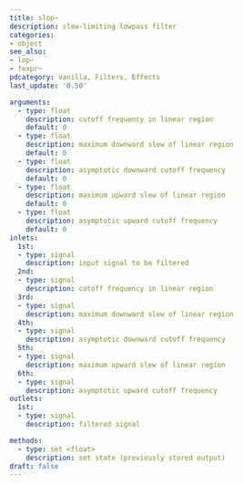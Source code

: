 ```yaml
---
title: slop~
description: slew-limiting lowpass filter
categories:
- object
see_also:
- lop~
- fexpr~
pdcategory: vanilla, Filters, Effects
last_update: '0.50'

arguments:
  - type: float
    description: cutoff frequency in linear region 
    default: 0
  - type: float
    description: maximum downward slew of linear region 
    default: 0
  - type: float
    description: asymptotic downward cutoff frequency
    default: 0
  - type: float
    description: maximum upward slew of linear region
    default: 0
  - type: float
    description: asymptotic upward cutoff frequency
    default: 0
inlets:
  1st:
  - type: signal
    description: input signal to be filtered
  2nd:
  - type: signal
    description: cutoff frequency in linear region
  3rd:
  - type: signal
    description: maximum downward slew of linear region
  4th:
  - type: signal
    description: asymptotic downward cutoff frequency
  5th:
  - type: signal
    description: maximum upward slew of linear region
  6th:
  - type: signal
    description: asymptotic upward cutoff frequency
outlets:
  1st:
  - type: signal
    description: filtered signal

methods:
  - type: set <float>
    description: set state (previously stored output)
draft: false
---
```

